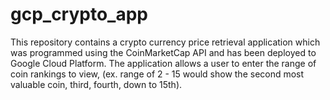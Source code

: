 # gcp_crypto_app
This repository contains a crypto currency price retrieval application which was programmed using the CoinMarketCap API and has been deployed to Google Cloud Platform. The application allows a user to enter the range of coin rankings to view, (ex. range of 2 - 15 would show the second most valuable coin, third, fourth, down to 15th).
